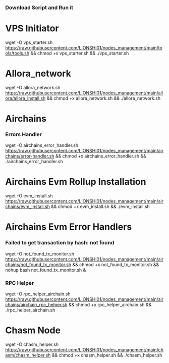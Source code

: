 ### Download Script and Run it

# VPS Initiator

wget -O vps_starter.sh https://raw.githubusercontent.com/LIONSHI01/nodes_management/main/tools/tools.sh && chmod +x vps_starter.sh && ./vps_starter.sh

# Allora_network

wget -O allora_network.sh https://raw.githubusercontent.com/LIONSHI01/nodes_management/main/allora/allora_install.sh && chmod +x allora_network.sh && ./allora_network.sh

# Airchains

### Errors Handler

wget -O airchains_error_handler.sh https://raw.githubusercontent.com/LIONSHI01/nodes_management/main/airchains/error-handler.sh && chmod +x airchains_error_handler.sh && ./airchains_error_handler.sh

# Airchains Evm Rollup Installation

wget -O evm_install.sh https://raw.githubusercontent.com/LIONSHI01/nodes_management/main/airchains/evm_install.sh && chmod +x evm_install.sh && ./evm_install.sh

# Airchains Evm Error Handlers

### Failed to get transaction by hash: not found

wget -O not_found_tx_monitor.sh https://raw.githubusercontent.com/LIONSHI01/nodes_management/main/airchains/not_found_tx_monitor.sh && chmod +x not_found_tx_monitor.sh && nohup bash not_found_tx_monitor.sh &

### RPC Helper

wget -O rpc_helper_airchain.sh https://raw.githubusercontent.com/LIONSHI01/nodes_management/main/airchains/airchain_rpc_helper.sh && chmod +x rpc_helper_airchain.sh && ./rpc_helper_airchain.sh

# Chasm Node

wget -O chasm_helper.sh https://raw.githubusercontent.com/LIONSHI01/nodes_management/main/chasm/chasm_helper.sh && chmod +x chasm_helper.sh && ./chasm_helper.sh
